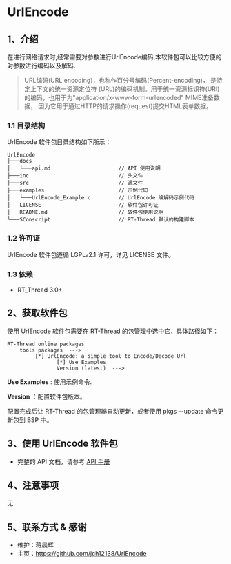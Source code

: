 # UrlEncode

## 1、介绍
在进行网络请求时,经常需要对参数进行UrlEncode编码,本软件包可以比较方便的对参数进行编码以及解码.
>URL编码(URL encoding)，也称作百分号编码(Percent-encoding)， 是特定上下文的统一资源定位符 (URL)的编码机制。用于统一资源标识符(URI)的编码，也用于为"application/x-www-form-urlencoded" MIME准备数据， 因为它用于通过HTTP的请求操作(request)提交HTML表单数据。


### 1.1 目录结构

UrlEncode 软件包目录结构如下所示：

``` 
UrlEncode
├───docs 
│   └───api.md                      // API 使用说明
├───inc                             // 头文件
├───src                             // 源文件				
├───examples                        // 示例代码
│   └───UrlEncode_Example.c         // UrlEncode 编解码示例代码
│   LICENSE                         // 软件包许可证
│   README.md                       // 软件包使用说明
└───SConscript                      // RT-Thread 默认的构建脚本
```

### 1.2 许可证

UrlEncode 软件包遵循 LGPLv2.1  许可，详见 LICENSE 文件。

### 1.3 依赖

- RT_Thread 3.0+

## 2、获取软件包

使用 UrlEncode 软件包需要在 RT-Thread 的包管理中选中它，具体路径如下：

```
RT-Thread online packages
    tools packages  --->
         [*] UrlEncode: a simple tool to Encode/Decode Url
                [*] Use Examples
                Version (latest)  --->
```

**Use Examples** : 使用示例命令.

**Version** ：配置软件包版本。

配置完成后让 RT-Thread 的包管理器自动更新，或者使用 pkgs --update 命令更新包到 BSP 中。

## 3、使用 UrlEncode 软件包

- 完整的 API 文档，请参考 [API 手册](docs/api.md)

## 4、注意事项

无


## 5、联系方式 & 感谢

- 维护：蒋晨辉
- 主页：https://github.com/jch12138/UrlEncode